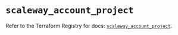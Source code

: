 # `scaleway_account_project`

Refer to the Terraform Registry for docs: [`scaleway_account_project`](https://registry.terraform.io/providers/scaleway/scaleway/2.59.0/docs/resources/account_project).
